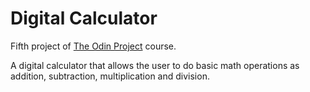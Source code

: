 # Digital Calculator

Fifth project of <a href="https://www.theodinproject.com/about">The Odin Project</a> course.

A digital calculator that allows the user to do basic math operations as addition, subtraction, multiplication and division.